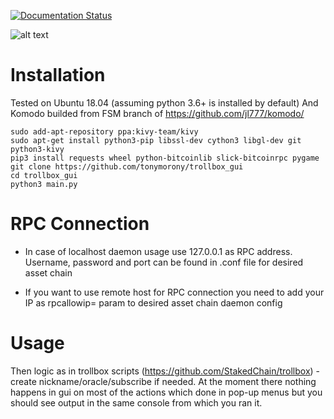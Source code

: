 [![Documentation Status](https://readthedocs.org/projects/trollbox-gui/badge/?version=latest)](https://trollbox-gui.readthedocs.io/en/latest/?badge=latest)

![alt text](https://i.imgur.com/uamsC8q.png)

# Installation 

Tested on Ubuntu 18.04 (assuming python 3.6+ is installed by default)
And Komodo builded from FSM branch of https://github.com/jl777/komodo/

```
sudo add-apt-repository ppa:kivy-team/kivy
sudo apt-get install python3-pip libssl-dev cython3 libgl-dev git python3-kivy
pip3 install requests wheel python-bitcoinlib slick-bitcoinrpc pygame
git clone https://github.com/tonymorony/trollbox_gui
cd trollbox_gui
python3 main.py
```

# RPC Connection

* In case of localhost daemon usage use 127.0.0.1 as RPC address. Username, password and port can be found in .conf file for desired asset chain

* If you want to use remote host for RPC connection you need to add your IP as rpcallowip= param to desired asset chain daemon config


# Usage 

Then logic as in trollbox scripts (https://github.com/StakedChain/trollbox) - create nickname/oracle/subscribe if needed. 
At the moment there nothing happens in gui on most of the actions which done in pop-up menus but you should see output in the same console from which you ran it.
